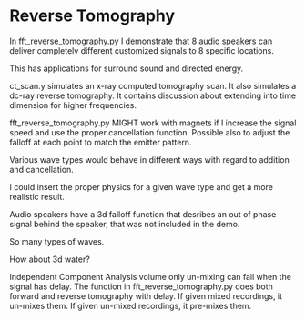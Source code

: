 # Reverse Tomography


In fft_reverse_tomography.py I demonstrate that 8 audio speakers can deliver completely different customized signals to 8 specific locations.

This has applications for surround sound and directed energy.

ct_scan.y simulates an x-ray computed tomography scan. It also simulates a dc-ray reverse tomography. It contains discussion about extending into time dimension for higher frequencies.

fft_reverse_tomography.py MIGHT work with magnets if I increase the signal speed and use the proper cancellation function.
Possible also to adjust the falloff at each point to match the emitter pattern.

Various wave types would behave in different ways with regard to addition and cancellation.

I could insert the proper physics for a given wave type and get a more realistic result.

Audio speakers have a 3d falloff function that desribes an out of phase signal behind the speaker, that was not included in the demo.

So many types of waves.

How about 3d water?

Independent Component Analysis volume only un-mixing can fail when the signal has delay.
The function in fft_reverse_tomography.py does both forward and reverse tomography with delay.
If given mixed recordings, it un-mixes them. If given un-mixed recordings, it pre-mixes them.
